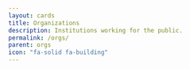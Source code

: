 ```yaml
---
layout: cards
title: Organizations
description: Institutions working for the public.
permalink: /orgs/
parent: orgs 
icon: "fa-solid fa-building"
---
```

